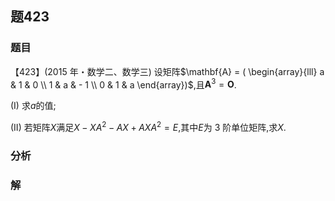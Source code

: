 ## 题423
### 题目
【423】(2015 年・数学二、数学三) 设矩阵$\mathbf{A} = ( \begin{array}{lll} a & 1 & 0 \\  1 & a &  - 1 \\  0 & 1 & a \end{array})$,且${\mathbf{A}}^{3} = \mathbf{O}$.

(I) 求$a$的值;

(II) 若矩阵$X$满足$X - X{A}^{2} - {AX} + {AX}{A}^{2} = E$,其中$E$为 3 阶单位矩阵,求$X$.
### 分析

### 解
